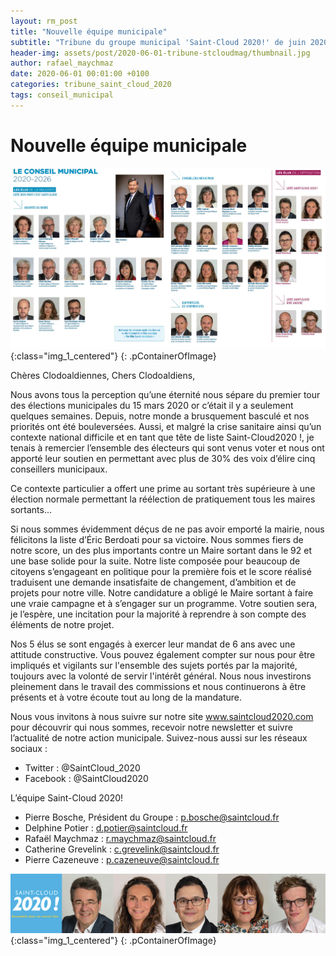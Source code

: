 ```yaml
---
layout: rm_post
title: "Nouvelle équipe municipale"
subtitle: "Tribune du groupe municipal 'Saint-Cloud 2020!' de juin 2020"
header-img: assets/post/2020-06-01-tribune-stcloudmag/thumbnail.jpg
author: rafael_maychmaz
date: 2020-06-01 00:01:00 +0100
categories: tribune_saint_cloud_2020 
tags: conseil_municipal
---
```


# Nouvelle équipe municipale

![texte alternatif à l'image](/assets/post/2020-06-01-tribune-stcloudmag/thumbnail.jpg "Description de l info-bulle image"){:class="img_1_centered"}
{: .pContainerOfImage}

Chères Clodoaldiennes, Chers Clodoaldiens,

Nous avons tous la perception qu’une éternité nous sépare du premier tour des élections municipales du 15 mars 2020 or c’était il y a seulement quelques semaines. Depuis, notre monde a brusquement basculé et nos priorités ont été bouleversées. Aussi, et malgré la crise sanitaire ainsi qu’un contexte national difficile et en tant que tête de liste Saint-Cloud2020 !, je tenais à remercier l’ensemble des électeurs qui sont venus voter et nous ont apporté leur soutien en permettant avec plus de 30% des voix d’élire cinq conseillers municipaux.

Ce contexte particulier a offert une prime au sortant très supérieure à une élection normale permettant la réélection de pratiquement tous les maires sortants...

Si nous sommes évidemment déçus de ne pas avoir emporté la mairie, nous félicitons la liste d’Éric Berdoati pour sa victoire. Nous sommes fiers de notre score, un des plus importants contre un Maire sortant dans le 92 et une base solide pour la suite. Notre liste composée pour beaucoup de citoyens s’engageant en politique pour la première fois et le score réalisé traduisent une demande insatisfaite de changement, d’ambition et de projets pour notre ville. Notre candidature a obligé le Maire sortant à faire une vraie campagne et à s’engager sur un programme. Votre soutien sera, je l’espère, une incitation pour la majorité à reprendre à son compte des éléments de notre projet.

Nos 5 élus se sont engagés à exercer leur mandat de 6 ans avec une attitude constructive. Vous pouvez également compter sur nous pour être impliqués et vigilants sur l'ensemble des sujets portés par la majorité, toujours avec la volonté de servir l'intérêt général. Nous nous investirons pleinement dans le travail des commissions et nous continuerons à être présents et à votre écoute tout au long de la mandature.

Nous vous invitons à nous suivre sur notre site www.saintcloud2020.com pour découvrir qui nous sommes, recevoir notre newsletter et suivre l’actualité de notre action municipale. Suivez-nous aussi sur les réseaux sociaux :
- Twitter : @SaintCloud_2020
- Facebook : @SaintCloud2020

L’équipe Saint-Cloud 2020!
- Pierre Bosche, Président du Groupe :
p.bosche@saintcloud.fr
- Delphine Potier : d.potier@saintcloud.fr
- Rafaël Maychmaz : r.maychmaz@saintcloud.fr
- Catherine Grevelink : c.grevelink@saintcloud.fr
- Pierre Cazeneuve : p.cazeneuve@saintcloud.fr

![texte alternatif à l'image](/assets/post/2020-03-15-elections-municipales-2020/2020-03-15_photo_des_elus.png "Description de l info-bulle image"){:class="img_1_centered"}
{: .pContainerOfImage}


